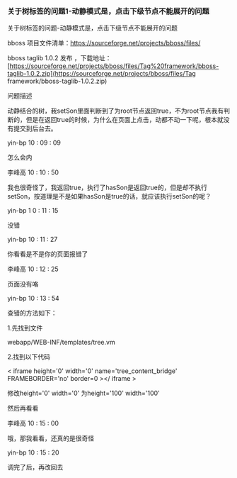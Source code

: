 ### 关于树标签的问题1-动静模式是，点击下级节点不能展开的问题

关于树标签的问题-动静模式是，点击下级节点不能展开的问题

bboss 项目文件清单：https://sourceforge.net/projects/bboss/files/

bboss taglib 1.0.2 发布 ，下载地址：[https://sourceforge.net/projects/bboss/files/Tag%20framework/bboss-taglib-1.0.2.zip](https://sourceforge.net/projects/bboss/files/Tag framework/bboss-taglib-1.0.2.zip)

问题描述

动静结合的树，我setSon里面判断到了为root节点返回true，不为root节点我有判断的，但是在返回true的时候，为什么在页面上点击，动都不动一下呢，根本就没有提交到后台去。

yin-bp  10 : 09 : 09

怎么会内

李峰高  10 : 10 : 50

我也很奇怪了，我返回true，执行了hasSon是返回true的，但是却不执行setSon，按道理是不是如果hasSon是true的话，就应该执行setSon的呢？

yin-bp  1 0 : 11 : 15

没错

yin-bp  10 : 11 : 27

你看看是不是你的页面报错了

李峰高  10 : 12 : 25

页面没有咯

yin-bp  10 : 13 : 54

查错的方法如下：

1.先找到文件

webapp/WEB-INF/templates/tree.vm

2.找到以下代码

< iframe height='0' width='0' name='tree_content_bridge' FRAMEBORDER='no' border=0 ></ iframe >

修改height='0' width='0' 为height='100' width='100'

然后再看看

李峰高  10 : 15 : 00

哦，那我看看，还真的是很奇怪

yin-bp  10 : 15 : 20

调完了后，再改回去